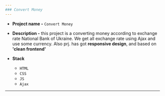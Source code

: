 ```yaml
---
### Convert Money
---
```



+ **Project name -** `Convert Money`

+ **Description -** this project is a converting money according to exchange rate National Bank of Ukraine. We get all exchange rate using Ajax and use some currency. Also prj. has got **responsive design**, and based on **'clean frontend'**


+ **Stack**
   - `HTML`
   - `CSS`
   - `JS`
   - `Ajax`

---

